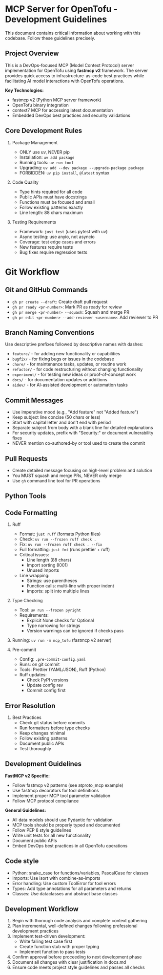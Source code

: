 # MCP Server for OpenTofu - Development Guidelines

This document contains critical information about working with this codebase. Follow these guidelines precisely.

## Project Overview

This is a DevOps-focused MCP (Model Context Protocol) server implementation for OpenTofu using **fastmcp v2** framework. The server provides quick access to infrastructure-as-code best practices while facilitating AI model interactions with OpenTofu operations.

**Key Technologies:**

- fastmcp v2 (Python MCP server framework)
- OpenTofu binary integration
- context7 MCP for accessing latest documentation
- Embedded DevOps best practices and security validations

## Core Development Rules

1. Package Management
   - ONLY use uv, NEVER pip
   - Installation: `uv add package`
   - Running tools: `uv run tool`
   - Upgrading: `uv add --dev package --upgrade-package package`
   - FORBIDDEN: `uv pip install`, `@latest` syntax

2. Code Quality
   - Type hints required for all code
   - Public APIs must have docstrings
   - Functions must be focused and small
   - Follow existing patterns exactly
   - Line length: 88 chars maximum

3. Testing Requirements
   - Framework: `just test` (uses pytest with uv)
   - Async testing: use anyio, not asyncio
   - Coverage: test edge cases and errors
   - New features require tests
   - Bug fixes require regression tests

# Git Workflow

## Git and GitHub Commands

- `gh pr create --draft`: Create draft pull request
- `gh pr ready <pr-number>`: Mark PR as ready for review
- `gh pr merge <pr-number> --squash`: Squash and merge PR
- `gh pr edit <pr-number> --add-reviewer <username>`: Add reviewer to PR

## Branch Naming Conventions

Use descriptive prefixes followed by descriptive names with dashes:

- `feature/` - for adding new functionality or capabilities
- `bugfix/` - for fixing bugs or issues in the codebase
- `chore/` - for maintenance tasks, updates, or routine work
- `refactor/` - for code restructuring without changing functionality
- `experiment/` - for testing new ideas or proof-of-concept work
- `docs/` - for documentation updates or additions
- `aidev/` - for AI-assisted development or automation tasks

## Commit Messages

- Use imperative mood (e.g., "Add feature" not "Added feature")
- Keep subject line concise (50 chars or less)
- Start with capital letter and don't end with period
- Separate subject from body with a blank line for detailed explanations
- For security updates, prefix with "Security:" or document vulnerability fixes
- NEVER mention co-authored-by or tool used to create the commit

## Pull Requests

- Create detailed message focusing on high-level problem and solution
- You MUST squash and merge PRs, NEVER only merge
- Use `gh` command line tool for PR operations

## Python Tools

## Code Formatting

1. Ruff
   - Format: `just ruff` (formats Python files)
   - Check: `uv run --frozen ruff check .`
   - Fix: `uv run --frozen ruff check . --fix`
   - Full formatting: `just fmt` (runs prettier + ruff)
   - Critical issues:
     - Line length (88 chars)
     - Import sorting (I001)
     - Unused imports
   - Line wrapping:
     - Strings: use parentheses
     - Function calls: multi-line with proper indent
     - Imports: split into multiple lines

2. Type Checking
   - Tool: `uv run --frozen pyright`
   - Requirements:
     - Explicit None checks for Optional
     - Type narrowing for strings
     - Version warnings can be ignored if checks pass

3. Running: `uv run -m mcp_tofu` (fastmcp v2 server)

4. Pre-commit
   - Config: `.pre-commit-config.yaml`
   - Runs: on git commit
   - Tools: Prettier (YAML/JSON), Ruff (Python)
   - Ruff updates:
     - Check PyPI versions
     - Update config rev
     - Commit config first

## Error Resolution

1. Best Practices
   - Check git status before commits
   - Run formatters before type checks
   - Keep changes minimal
   - Follow existing patterns
   - Document public APIs
   - Test thoroughly

## Development Guidelines

**FastMCP v2 Specific:**

- Follow fastmcp v2 patterns (see atproto_mcp example)
- Use fastmcp decorators for tool definitions
- Implement proper MCP tool parameter validation
- Follow MCP protocol compliance

**General Guidelines:**

- All data models should use Pydantic for validation
- MCP tools should be properly typed and documented
- Follow PEP 8 style guidelines
- Write unit tests for all new functionality
- Document public APIs
- Embed DevOps best practices in all OpenTofu operations

## Code style

- Python: snake_case for functions/variables, PascalCase for classes
- Imports: Use isort with combine-as-imports
- Error handling: Use custom ToolError for tool errors
- Types: Add type annotations for all parameters and returns
- Classes: Use dataclasses and abstract base classes

## Development Workflow

1. Begin with thorough code analysis and complete context gathering
2. Plan incremental, well-defined changes following professional development practices
3. Implement test-driven development:
   - Write failing test case first
   - Create function stub with proper typing
   - Implement function to pass tests
4. Confirm approval before proceeding to next development phase
5. Document all changes with clear justification in docs.md
6. Ensure code meets project style guidelines and passes all checks
